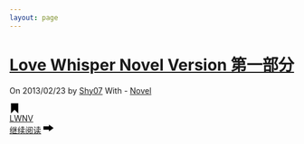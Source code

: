```yaml
---
layout: page
---
```

<div class="post-217 post type-post status-publish format-standard sticky hentry category-novel tag-lwnv">
    <h1 class="entry-title">
        <a href="http://www.shy07.com/2013/02/love-whisper-p1-217.html">Love Whisper Novel Version 第一部分</a>
    </h1>
    <div class="post-info">On 2013/02/23 by <a href="http://www.shy07.com/author/shy07">Shy07</a> With - <a href="http://www.shy07.com/category/novel" title="查看 Novel 中的全部文章" rel="category tag">Novel</a>
    </div>
    <div class="content column-1">             
        <p> <a href="http://www.shy07.com/2013/02/love-whisper-p1-217.html-217" class="more-link"> </a></p>
        <div class="clear"></div>
    </div>
    <div class="below-content">
        <div class="tags">
            <svg version="1.1" width="18px" height="18px" viewBox="0 0 48 48">
                <path d="M 41.29511 48 L 41.29511 .091884613 L 6.999998 .091884613 L 6.999998 47.78994 L 24.042513 30.74741 Z" />
            </svg>
             <div class="the_tags">
                <a href="http://2.shy07.sinaapp.com/tag/lwnv" rel="tag">LWNV</a>
            </div>
        </div>
        <div class="read-more">
            <a href="http://2.shy07.sinaapp.com/2013/02/love-whisper-p1-217.html">继续阅读</a>
            <svg version="1.1" width="18px" height="18px" viewBox="0 0 48 48">
                <path d="M 0 32 L 0 16 L 26 16 L 26 8 L 48 24 L 26 40 L 26 32 Z" />
            </svg>
        </div>
        <div class="clear"></div>
    </div>
</div>
